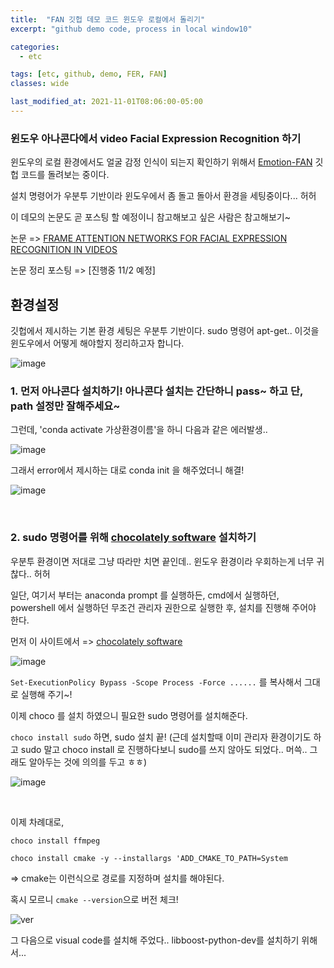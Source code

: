 ```yaml
---
title:  "FAN 깃헙 데모 코드 윈도우 로컬에서 돌리기"
excerpt: "github demo code, process in local window10"

categories:
  - etc

tags: [etc, github, demo, FER, FAN]
classes: wide

last_modified_at: 2021-11-01T08:06:00-05:00
---
```


### 윈도우 아나콘다에서 video Facial Expression Recognition 하기

윈도우의 로컬 환경에서도 얼굴 감정 인식이 되는지 확인하기 위해서 [Emotion-FAN](https://github.com/Open-Debin/Emotion-FAN) 깃헙 코드를 돌려보는 중이다.


설치 명령어가 우분투 기반이라 윈도우에서 좀 돌고 돌아서 환경을 세팅중이다... 허허


이 데모의 논문도 곧 포스팅 할 예정이니 참고해보고 싶은 사람은 참고해보기~

논문 => [FRAME ATTENTION NETWORKS FOR FACIAL EXPRESSION RECOGNITION IN VIDEOS](https://arxiv.org/pdf/1907.00193.pdf) 

논문 정리 포스팅 => [진행중 11/2 예정]



## 환경설정

깃헙에서 제시하는 기본 환경 세팅은 우분투 기반이다. sudo 명령어 apt-get.. 이것을 윈도우에서 어떻게 해야할지 정리하고자 합니다.

![image](https://user-images.githubusercontent.com/53431568/139628816-0ea70cfd-2825-4454-af61-040be90138c1.png)


### 1. 먼저 아나콘다 설치하기! 아나콘다 설치는 간단하니 pass~ 하고 단, path 설정만 잘해주세요~

그런데, 'conda activate 가상환경이름'을 하니 다음과 같은 에러발생.. 

![image](https://user-images.githubusercontent.com/53431568/139629331-7e6419f5-8bb4-4602-aa6c-31dfa0b0d632.png)


그래서 error에서 제시하는 대로 conda init 을 해주었더니 해결!

![image](https://user-images.githubusercontent.com/53431568/139629510-b98f5521-cdf9-4f0b-b6c6-f9b9249591b5.png)


<br>


### 2. sudo 명령어를 위해 [chocolately software](https://chocolatey.org/) 설치하기 

우분투 환경이면 저대로 그냥 따라만 치면 끝인데.. 윈도우 환경이라 우회하는게 너무 귀찮다.. 허허

일단, 여기서 부터는 anaconda prompt 를 실행하든, cmd에서 실행하던, powershell 에서 실행하던 무조건 관리자 권한으로 실행한 후, 설치를 진행해 주어야 한다.


먼저 이 사이트에서 => [chocolately software](https://chocolatey.org/install) 


![image](https://user-images.githubusercontent.com/53431568/139629656-69d669a7-272e-4072-87ec-158f6b803d14.png)

`Set-ExecutionPolicy Bypass -Scope Process -Force ......` 를 복사해서 그대로 실행해 주기~!


이제 choco 를 설치 하였으니 필요한 sudo 명령어를 설치해준다.

`choco install sudo` 하면, sudo 설치 끝!  (근데 설치할때 이미 관리자 환경이기도 하고 sudo 말고 choco install 로 진행하다보니 sudo를 쓰지 않아도 되었다.. 머쓱.. 그래도 알아두는 것에 의의를 두고 ㅎㅎ)

![image](https://user-images.githubusercontent.com/53431568/139630002-513a9e36-9216-425b-89c3-c750d9c6b124.png)

<br>

이제 차례대로, 

`choco install ffmpeg`

`choco install cmake -y --installargs 'ADD_CMAKE_TO_PATH=System`

=> cmake는 이런식으로 경로를 지정하며 설치를 해야된다.

혹시 모르니 `cmake --version`으로 버전 체크!

![ver](https://user-images.githubusercontent.com/53431568/139630308-755ed5b7-7e44-4415-9031-af71b52d77e9.png)




그 다음으로 visual code를 설치해 주었다.. libboost-python-dev를 설치하기 위해서... 

